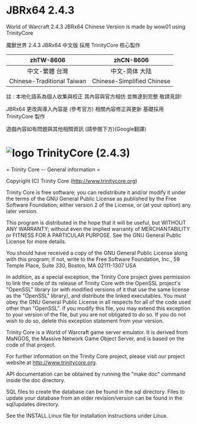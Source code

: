 # JBRx64 2.4.3
World of Warcraft 2.4.3 JBRx64 Chinese Version is made by wow01 using TrinityCore

魔獸世界 2.4.3 JBRx64 中文版 採用 TrinityCore 核心製作

zhTW-8606 | zhCN-8606
:------------: | :------------:
中文-繁體 台灣 | 中文-简体 大陆
Chinese-Traditional Taiwan | Chinese-Simplified Chinese

註 : 本地化語系為個人收集與校正 其內容與官方相仿 並無達到完整 敬請見諒!

JBRx64 更改與導入內容是 (參考官方) 相關內容修正與更新 基礎採用 TrinityCore 製作

遊戲內容如有問題與其他相關資訊 (請參閱下方)(Google翻譯)


# ![logo](https://community.trinitycore.org/public/style_images/1_trinitycore.png) TrinityCore (2.4.3)

= Trinity Core -- General information =

Copyright (C) Trinity Core (http://www.trinitycore.org)

  Trinity Core is free software; you can redistribute it and/or modify
  it under the terms of the GNU General Public License as published by
  the Free Software Foundation; either version 2 of the License, or
  (at your option) any later version.

  This program is distributed in the hope that it will be useful,
  but WITHOUT ANY WARRANTY; without even the implied warranty of
  MERCHANTABILITY or FITNESS FOR A PARTICULAR PURPOSE.  See the
  GNU General Public License for more details.

  You should have received a copy of the GNU General Public License
  along with this program; if not, write to the Free Software
  Foundation, Inc., 59 Temple Place, Suite 330, Boston, MA  02111-1307  USA

  In addition, as a special exception, the Trinity Core project
  gives permission to link the code of its release of Trinity Core with
  the OpenSSL project's "OpenSSL" library (or with modified versions of
  it that use the same license as the "OpenSSL" library), and distribute
  the linked executables.  You must obey the GNU General Public License
  in all respects for all of the code used other than "OpenSSL".  If you
  modify this file, you may extend this exception to your version of the
  file, but you are not obligated to do so.  If you do not wish to do
  so, delete this exception statement from your version.

Trinity Core is a World of Warcraft game server emulator. It is derived
from MaNGOS, the Massive Network Game Object Server, and is based on the
code of that project.

For further information on the Trinity Core project, please visit our
project website at http://www.trinitycore.org.

API documentation can be obtained by running the "make doc" command inside
the doc directory.

SQL files to create the database can be found in the sql directory. Files
to update your database from an older revision/version can be found in the
sql/updates directory.

See the INSTALL.Linux file for installation instructions under Linux.
